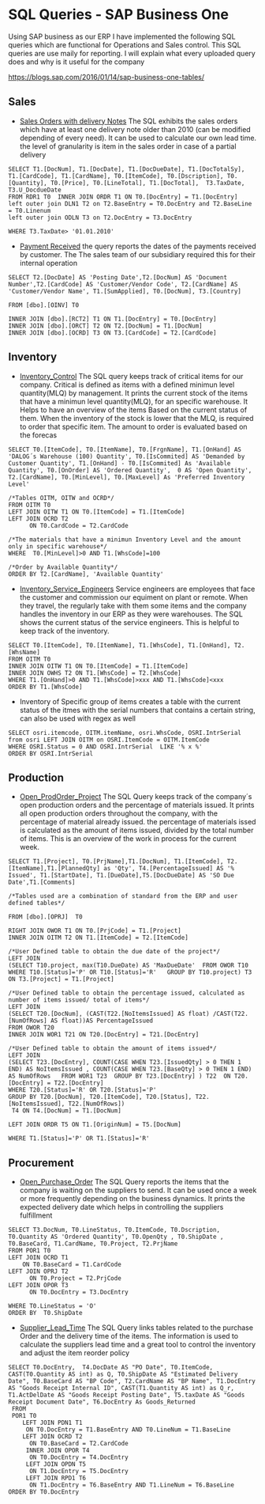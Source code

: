 # SQL Queries - SAP Business One
Using SAP business as our ERP I have implemented the following SQL queries which are functional for Operations and Sales control. This SQL queries are use maily for reporting. I will explain what every uploaded query does and why is it useful for the company 

https://blogs.sap.com/2016/01/14/sap-business-one-tables/

## Sales

- [Sales Orders with delivery Notes](https://github.com/carloscastillom/SQL-Queries-SAP-Business-One/blob/main/SalesO_with_DeliveryN.sql)
The SQL exhibits the sales orders which have at least one delivery note older than 2010 (can be modified depending of every need). It can be used to calculate our own lead time. the level of granularity is item in the sales order in case of a partial delivery

```
SELECT T1.[DocNum], T1.[DocDate], T1.[DocDueDate], T1.[DocTotalSy], T1.[CardCode], T1.[CardName], T0.[ItemCode], T0.[Dscription], T0.[Quantity], T0.[Price], T0.[LineTotal], T1.[DocTotal],  T3.TaxDate, T3.U_DocdueDate
FROM RDR1 T0  INNER JOIN ORDR T1 ON T0.[DocEntry] = T1.[DocEntry]
left outer join DLN1 T2 on T2.BaseEntry = T0.DocEntry and T2.BaseLine = T0.Linenum
left outer join ODLN T3 on T2.DocEntry = T3.DocEntry

WHERE T3.TaxDate> '01.01.2010'
```



- [Payment Received](https://github.com/carloscastillom/SQL-Queries-SAP-Business-One/blob/main/Payment%20Received.sql) 
the query reports the dates of the payments received by customer. The The sales team of our subsidiary required this for their internal operation 

```
SELECT T2.[DocDate] AS 'Posting Date',T2.[DocNum] AS 'Document Number',T2.[CardCode] AS 'Customer/Vendor Code', T2.[CardName] AS 'Customer/Vendor Name', T1.[SumApplied], T0.[DocNum], T3.[Country]  

FROM [dbo].[OINV] T0 

INNER JOIN [dbo].[RCT2] T1 ON T1.[DocEntry] = T0.[DocEntry]
INNER JOIN [dbo].[ORCT] T2 ON T2.[DocNum] = T1.[DocNum]
INNER JOIN [dbo].[OCRD] T3 ON T3.[CardCode] = T2.[CardCode]
```

## Inventory

- [Inventory_Control](https://github.com/carloscastillom/SQL-Queries-SAP-Business-One/blob/main/Inventory_Control.sql)
The SQL query keeps track of critical items for our company. Critical is defined as items with a defined minimun level quantity(MLQ) by management. It prints the current stock of the items that have a minimun level quantity(MLQ), for an specific warehouse. It Helps to have an overview of the items Based on the current status of them. When the inventory of the stock is lower that the MLQ, is required to order that specific item. The amount to order is evaluated based on the forecas 

```
SELECT T0.[ItemCode], T0.[ItemName], T0.[FrgnName], T1.[OnHand] AS 'DALOG´s Warehouse (100) Quantity', T0.[IsCommited] AS 'Demanded by Customer Quantity', T1.[OnHand] - T0.[IsCommited] As 'Available Quantity', T0.[OnOrder] AS 'Ordered Quantity',  0 AS 'Open Quantity', T2.[CardName], T0.[MinLevel], T0.[MaxLevel] As 'Preferred Inventory Level'

/*Tables OITM, OITW and OCRD*/
FROM OITM T0
LEFT JOIN OITW T1 ON T0.[ItemCode] = T1.[ItemCode] 
LEFT JOIN OCRD T2 
      ON T0.CardCode = T2.CardCode

/*The materials that have a minimun Inventory Level and the amount only in specific warehouse*/
WHERE  T0.[MinLevel]>0 AND T1.[WhsCode]=100

/*Order by Available Quantity*/
ORDER BY T2.[CardName], 'Available Quantity'
```

- [Inventory_Service_Engineers](https://github.com/carloscastillom/SQL-Queries-SAP-Business-One/blob/main/Inventory_Service_Engineers.sql)
Service engineers are employees that face the customer and commission our equiment on plant or remote. When they travel, the regularly take with them some items and  the company handles the inventory in our ERP as they were warehouses. The SQL shows the current status of the service engineers. This is helpful to keep track of the inventory.

```
SELECT T0.[ItemCode], T0.[ItemName], T1.[WhsCode], T1.[OnHand], T2.[WhsName] 
FROM OITM T0  
INNER JOIN OITW T1 ON T0.[ItemCode] = T1.[ItemCode] 
INNER JOIN OWHS T2 ON T1.[WhsCode] = T2.[WhsCode] 
WHERE T1.[OnHand]>0 AND T1.[WhsCode]>xxx AND T1.[WhsCode]<xxx
ORDER BY T1.[WhsCode]
```

- Inventory of Specific group of items
creates a table with the current status of the itmes with the serial numbers that contains a certain string, can also be used with regex as well

```
SELECT osri.itemcode, OITM.itemName, osri.WhsCode, OSRI.IntrSerial
from osri LEFT JOIN OITM on OSRI.ItemCode = OITM.ItemCode
WHERE OSRI.Status = 0 AND OSRI.IntrSerial  LIKE '% x %'
ORDER BY OSRI.IntrSerial
```


## Production

- [Open_ProdOrder_Project](https://github.com/carloscastillom/SQL-Queries-SAP-Business-One/blob/main/Open_ProdOrder_Project.sql)
The SQL Query keeps track of the company´s open production orders and the percentage of materials issued. It prints all open production orders throughout the company, with the percentage of material already issued. the percentage of materials issed is calculated as  the amount  of items issued, divided by the total number of items. This is an overview of the work in process for the current week. 

```
SELECT T1.[Project], T0.[PrjName],T1.[DocNum], T1.[ItemCode], T2.[ItemName],T1.[PlannedQty] as 'Qty', T4.[PercentageIssued] AS '% Issued', T1.[StartDate], T1.[DueDate],T5.[DocDueDate] AS 'SO Due Date',T1.[Comments]

/*Tables used are a combination of standard from the ERP and user defined tables*/

FROM [dbo].[OPRJ]  T0 

RIGHT JOIN OWOR T1 ON T0.[PrjCode] = T1.[Project]
INNER JOIN OITM T2 ON T1.[ItemCode] = T2.[ItemCode]

/*User Defined table to obtain the due date of the project*/
LEFT JOIN
(SELECT T10.project, max(T10.DueDate) AS 'MaxDueDate'  FROM OWOR T10  WHERE T10.[Status]='P' OR T10.[Status]='R'   GROUP BY T10.project) T3 
ON T3.[Project] = T1.[Project]

/*User Defined table to obtain the percentage issued, calculated as number of items issued/ total of items*/
LEFT JOIN 
(SELECT T20.[DocNum], (CAST(T22.[NoItemsIssued] AS float) /CAST(T22.[NumOfRows] AS float))AS PercentageIssued
FROM OWOR T20  
INNER JOIN WOR1 T21 ON T20.[DocEntry] = T21.[DocEntry] 

/*User Defined table to obtain the amount of items issued*/
LEFT JOIN
(SELECT T23.[DocEntry], COUNT(CASE WHEN T23.[IssuedQty] > 0 THEN 1 END) AS NoItemsIssued , COUNT(CASE WHEN T23.[BaseQty] > 0 THEN 1 END) AS NumOfRows   FROM WOR1 T23  GROUP BY T23.[DocEntry] ) T22  ON T20.[DocEntry] = T22.[DocEntry] 
WHERE T20.[Status]='R' OR T20.[Status]='P'
GROUP BY T20.[DocNum], T20.[ItemCode], T20.[Status], T22.[NoItemsIssued], T22.[NumOfRows])
 T4 ON T4.[DocNum] = T1.[DocNum]

LEFT JOIN ORDR T5 ON T1.[OriginNum] = T5.[DocNum]

WHERE T1.[Status]='P' OR T1.[Status]='R'
```

## Procurement

- [Open_Purchase_Order](https://github.com/carloscastillom/SQL-Queries-SAP-Business-One/blob/main/Open_Purchase_Order.sql)
The SQL Query reports the items that the company is waiting on the suppliers to send. It can be used once a week or more frequently depending on the business dynamics. It prints the expected delivery date which helps in controlling the suppliers fulfillment

```
SELECT T3.DocNum, T0.LineStatus, T0.ItemCode, T0.Dscription, T0.Quantity AS 'Ordered Quantity', T0.OpenQty , T0.ShipDate , T0.BaseCard, T1.CardName, T0.Project, T2.PrjName
FROM POR1 T0
LEFT JOIN OCRD T1 
    ON T0.BaseCard = T1.CardCode
LEFT JOIN OPRJ T2 
      ON T0.Project = T2.PrjCode
LEFT JOIN OPOR T3 
      ON T0.DocEntry = T3.DocEntry

WHERE T0.LineStatus = 'O'
ORDER BY  T0.ShipDate
```

- [Supplier_Lead_Time](https://github.com/carloscastillom/SQL-Queries-SAP-Business-One/blob/main/Open_ProdOrder_Project.sql)
The SQL Query links tables related to the purchase Order and the delivery time of the items. The information is used to calculate the suppliers lead time and a great tool to control the inventory and adjust the item reorder policy

```
SELECT T0.DocEntry,  T4.DocDate AS "PO Date", T0.ItemCode,  CAST(T0.Quantity AS int) as Q, T0.ShipDate AS "Estimated Delivery Date", T0.BaseCard AS "BP Code", T2.CardName AS "BP Name", T1.DocEntry AS "Goods Receipt Internal ID", CAST(T1.Quantity AS int) as Q_r, T1.ActDelDate AS "Goods Receipt Posting Date", T5.taxDate AS "Goods Receipt Document Date", T6.DocEntry As Goods_Returned
 FROM 
 POR1 T0 
    LEFT JOIN PDN1 T1 
     ON T0.DocEntry = T1.BaseEntry AND T0.LineNum = T1.BaseLine
    LEFT JOIN OCRD T2 
      ON T0.BaseCard = T2.CardCode
     INNER JOIN OPOR T4 
      ON T0.DocEntry = T4.DocEntry
     LEFT JOIN OPDN T5 
      ON T1.DocEntry = T5.DocEntry
     LEFT JOIN RPD1 T6 
      ON T1.DocEntry = T6.BaseEntry AND T1.LineNum = T6.BaseLine
ORDER BY T0.DocEntry
```


